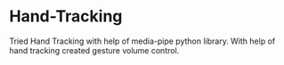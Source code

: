 # Hand-Tracking
Tried Hand Tracking with help of media-pipe python library.
With help of hand tracking created gesture volume control. 
